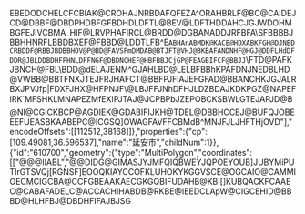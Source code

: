 EBEDODCHELCFCBIAK@CROHAJNRBDAFQFEZA^ORAHBRLF@BC@CAIDEJCD@DBBF@DBDPHDBFGFBDHDLDFTL@BEV@LDFTHDDAHCJGJWDOHMBGFEJIVCBMA_HIF@LRVPHAFIRCL@BRDD@DGBANADDJRFBFA\\SFBBBBJBBHHNRFLBBDBXEF@FBBD@LDDTLFB^E`ABHAnABMDK@KACB@HDXABKFGH@DJNBDCRBDDF@RBBJBDBBHOV@P@BD@FAVSPmDMDAB@BTJFT@VHJ@BKBAFANDNHF@HGJ@DDFLHdDFDDR@JBLDDBDHFFHNLDFFNGF@DBDNCHEF@HBFBBJCjGP@FEAGBIFCF@BBJJ`\\FTD@PAFKJBNCH@FBL\\BDD@dELAJENM^GJAHLBD@LELBFBBhKPAFDNJNEDBLHD@VWBB@BBTFNXJTEJFRJHAFCT@BBFPJFlAJEFGFAD@BBANCHKJGJALRBXJPVJfp|FDXFJHX@HFPNJF\\@LBJFFJNhDFHJLDZBDAJKDKPGZ@NAPEFIRK`MFSHKLMNAPEZMfEXIPJTAJ@JCPBPbJZEPOBCKSBWLGTEJAPJD@B@NI@CGICKBCP@AGDIEK@GDABIFIJKH@TDEL@DBBHCCEJ@BUFQJOBEEEFUEASBKAABEPC@ICGSQ]OWAGFAVFFCBMdB^MNJFJLJHFTHjOVD"],"encodeOffsets":[[112512,38168]]},"properties":{"cp":[109.49081,36.596537],"name":"延安市","childNum":1}},{"id":"610700","geometry":{"type":"MultiPolygon","coordinates":[["@@@IIABL","@@DIDG@GIMASJYJMFQIQBWEYJQPOEYOUB]JUBYMiPUTIrGTSVQj[RGNSF]EOOQKIAYCCOFKLUHOKYKGGVSCE@OGCAIO@CAMMIOECMCIGCBA@CCFGBEAAKAECGKGQBIFUDAHB@KBI[]KUBQACKFCAAEC@CABAFADELC@ACCACHIHABDB@RKBE@IEEDCLApW@CIGCEHID@BBBD@HLHFBJ@DBDHFIFAJBJSG